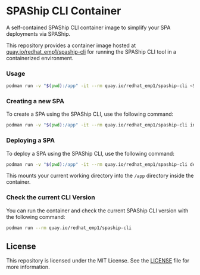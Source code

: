 # SPAShip CLI Container

A self-contained SPAShip CLI container image to simplify your SPA deployments via SPAShip.

This repository provides a container image hosted at [quay.io/redhat_emp1/spaship-cli](https://quay.io/redhat_emp1/spaship-cli) for running the SPAShip CLI tool in a containerized environment.

### Usage
```bash
podman run -v "$(pwd):/app" -it --rm quay.io/redhat_emp1/spaship-cli <SPAShip CLI command-line arguments>
```
### Creating a new SPA
To create a SPA using the SPAShip CLI, use the following command:

```bash
podman run -v "$(pwd):/app" -it --rm quay.io/redhat_emp1/spaship-cli init
```
### Deploying a SPA

To deploy a SPA using the SPAShip CLI, use the following command:

```bash
podman run -v "$(pwd):/app" -it --rm quay.io/redhat_emp1/spaship-cli deploy
```

This mounts your current working directory into the `/app` directory inside the container.

### Check the current CLI Version

You can run the container and check the current SPAShip CLI version with the following command:

```bash
podman run --rm quay.io/redhat_emp1/spaship-cli
```

## License

This repository is licensed under the MIT License. See the [LICENSE](LICENSE) file for more information.